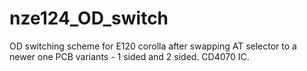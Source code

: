 # nze124_OD_switch
OD switching scheme for E120 corolla after swapping AT selector to a newer one
PCB variants - 1 sided and 2 sided. CD4070 IC.

